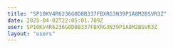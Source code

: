 ```yaml
---
title: "SP10KV4R6236G0D8B337FBXRG3N39P1A8M2BSVR3Z"
date: 2025-04-02T22:05:01.709Z
user: SP10KV4R6236G0D8B337FBXRG3N39P1A8M2BSVR3Z
layout: "users"
---
```

    